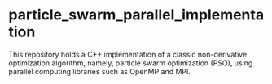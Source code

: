# particle_swarm_parallel_implementation
This repository holds a C++ implementation of a classic non-derivative optimization algorithm, namely, particle swarm optimization (PSO), using parallel computing libraries such as OpenMP and MPI.
